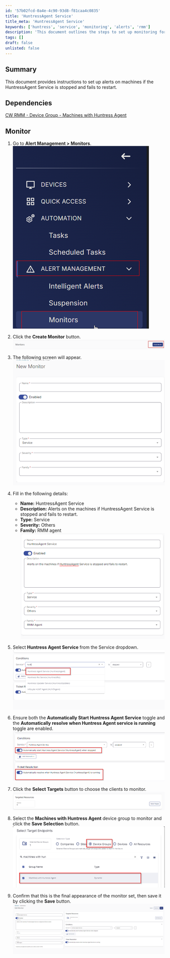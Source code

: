 ```yaml
---
id: '57b02fcd-0a4e-4c90-93d8-f81caa4c0835'
title: 'HuntressAgent Service'
title_meta: 'HuntressAgent Service'
keywords: ['huntress', 'service', 'monitoring', 'alerts', 'rmm']
description: 'This document outlines the steps to set up monitoring for the HuntressAgent Service, ensuring alerts are triggered if the service stops and fails to restart. It includes detailed instructions on configuring the monitor in ConnectWise RMM.'
tags: []
draft: false
unlisted: false
---
```


## Summary

This document provides instructions to set up alerts on machines if the HuntressAgent Service is stopped and fails to restart.

## Dependencies

[CW RMM - Device Group - Machines with Huntress Agent](<../groups/Machines with Huntress Agent.md>)

## Monitor

1. Go to **Alert Management > Monitors**.  
   ![](../../../static/img/HuntressAgent-Service/image_1.png)  

2. Click the **Create Monitor** button.  
   ![](../../../static/img/HuntressAgent-Service/image_2.png)  

3. The following screen will appear.  
   ![](../../../static/img/HuntressAgent-Service/image_3.png)  

4. Fill in the following details:  
   - **Name:** HuntressAgent Service  
   - **Description:** Alerts on the machines if HuntressAgent Service is stopped and fails to restart.  
   - **Type:** Service  
   - **Severity:** Others  
   - **Family:** RMM agent  
   ![](../../../static/img/HuntressAgent-Service/image_4.png)  

5. Select **Huntress Agent Service** from the Service dropdown.  
   ![](../../../static/img/HuntressAgent-Service/image_5.png)  

6. Ensure both the **Automatically Start Huntress Agent Service** toggle and the **Automatically resolve when Huntress Agent service is running** toggle are enabled.  
   ![](../../../static/img/HuntressAgent-Service/image_6.png)  

7. Click the **Select Targets** button to choose the clients to monitor.  
   ![](../../../static/img/HuntressAgent-Service/image_7.png)  

8. Select the **Machines with Huntress Agent** device group to monitor and click the **Save Selection** button.  
   ![](../../../static/img/HuntressAgent-Service/image_8.png)  

9. Confirm that this is the final appearance of the monitor set, then save it by clicking the **Save** button.  
   ![](../../../static/img/HuntressAgent-Service/image_9.png)  



